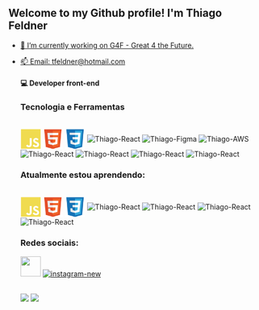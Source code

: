 
## Welcome to my Github profile! I'm Thiago Feldner

<a href="https://github.com/thiagofeldner">
   
- 🔭 I’m currently working on G4F - Great 4 the Future.
- 📫 Email: tfeldner@hotmail.com
  
  
  ####  💻 Developer front-end


  ### Tecnologia e Ferramentas
 
  <div style="display: inline_block"><br>
    <img align="center" alt="Thiago-Js" height="40" width="40" src="https://raw.githubusercontent.com/devicons/devicon/master/icons/javascript/javascript-plain.svg">
    <img align="center" alt="Thiago-HTML" height="40" width="40" src="https://raw.githubusercontent.com/devicons/devicon/master/icons/html5/html5-original.svg">
    <img align="center" alt="Thiago-CSS" height="40" width="40" src="https://raw.githubusercontent.com/devicons/devicon/master/icons/css3/css3-original.svg">
    <img align="center" alt="Thiago-React" height="40" width="40" src="https://cdn.jsdelivr.net/gh/devicons/devicon/icons/react/react-original-wordmark.svg">
    <img align="center" alt="Thiago-Figma" height="40" width="40" src="https://cdn.jsdelivr.net/gh/devicons/devicon/icons/figma/figma-original.svg">
    <img align="center" alt="Thiago-AWS" height="40" width="40" src="https://cdn.jsdelivr.net/gh/devicons/devicon/icons/amazonwebservices/amazonwebservices-plain-wordmark.svg">
    <img align="center" alt="Thiago-React" height="40" width="40" src="https://img.icons8.com/?size=100&id=55251&format=png&color=000000">
    <img align="center" alt="Thiago-React" height="40" width="40" src="https://img.icons8.com/?size=100&id=j9DnICNnlhGk&format=png&color=000000">
    <img align="center" alt="Thiago-React" height="40" width="40" src="https://img.icons8.com/?size=100&id=j9DnICNnlhGk&format=png&color=000000">
    <img align="center" alt="Thiago-React" height="40" width="40" src="https://img.icons8.com/?size=100&id=laYYF3dV0Iew&format=png&color=000000">
  </div>
  
  
 
  ### Atualmente estou aprendendo:

    <div style="display: inline_block"><br>
      <img align="center" alt="Thiago-Js" height="40" width="40" src="https://raw.githubusercontent.com/devicons/devicon/master/icons/javascript/javascript-plain.svg">
      <img align="center" alt="Thiago-HTML" height="40" width="40" src="https://raw.githubusercontent.com/devicons/devicon/master/icons/html5/html5-original.svg">
      <img align="center" alt="Thiago-CSS" height="40" width="40" src="https://raw.githubusercontent.com/devicons/devicon/master/icons/css3/css3-original.svg">
      <img align="center" alt="Thiago-React" height="40" width="40" src="https://cdn.jsdelivr.net/gh/devicons/devicon/icons/react/react-original-wordmark.svg">
      <img align="center" alt="Thiago-React" height="40" width="40" src="https://img.icons8.com/?size=100&id=55251&format=png&color=000000">
      <img align="center" alt="Thiago-React" height="40" width="40" src="https://img.icons8.com/?size=100&id=j9DnICNnlhGk&format=png&color=000000">
      <img align="center" alt="Thiago-React" height="40" width="40" src="https://img.icons8.com/?size=100&id=j9DnICNnlhGk&format=png&color=000000">
    </div> 


  ### Redes sociais:

   <a href="https://www.linkedin.com/in/thiago-feldner/" target="_blank"><img  height="40" width="40" src="https://cdn.jsdelivr.net/gh/devicons/devicon/icons/linkedin/linkedin-original.svg"/></a>
   <a href="https://www.instagram.com/thiagofeldner/" target="_blank"><img width="40" height="40" src="https://img.icons8.com/fluency/48/instagram-new.png" alt="instagram-new"/></a><br><br>

  <div> 
     <img height="120em" src="https://github-readme-stats-sigma-five.vercel.app/api?username=thiagofeldner&show_icons=true&theme=dracula&include_all_commits=true&count_private=true"/>
     <img height="120em" src="https://github-readme-stats-sigma-five.vercel.app/api/top-langs/?username=thiagofeldner&layout=compact&langs_count=7&theme=dracula"/>
  </div>


  <!---
  thiagofeldner/thiagofeldner is a ✨ special ✨ repository because its `README.md` (this file) appears on your GitHub profile.
  You can click the Preview link to take a look at your changes.
  --->
